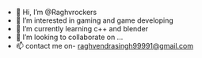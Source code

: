 - 👋 Hi, I’m @Raghvrockers
- 👀 I’m interested in gaming and game developing
- 🌱 I’m currently learning c++ and blender
- 💞️ I’m looking to collaborate on ...
- 📫 contact me on- raghvendrasingh99991@gmail.com

<!---
Raghvrockers/Raghvrockers is a ✨ special ✨ repository because its `README.md` (this file) appears on your GitHub profile.
You can click the Preview link to take a look at your changes.
--->
